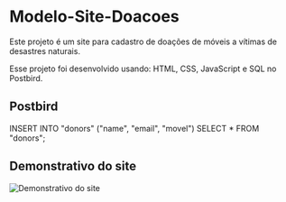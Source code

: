 # Modelo-Site-Doacoes
Este projeto é um site para cadastro de doações de móveis a vítimas de desastres naturais.

Esse projeto foi desenvolvido usando: HTML, CSS, JavaScript e SQL no Postbird.

## Postbird
INSERT INTO "donors" ("name", "email", "movel")
SELECT * FROM "donors";

## Demonstrativo do site
![Demonstrativo do site](https://github.com/andreps11/Modelo-Site-Doacoes/blob/master/gif.gif)
